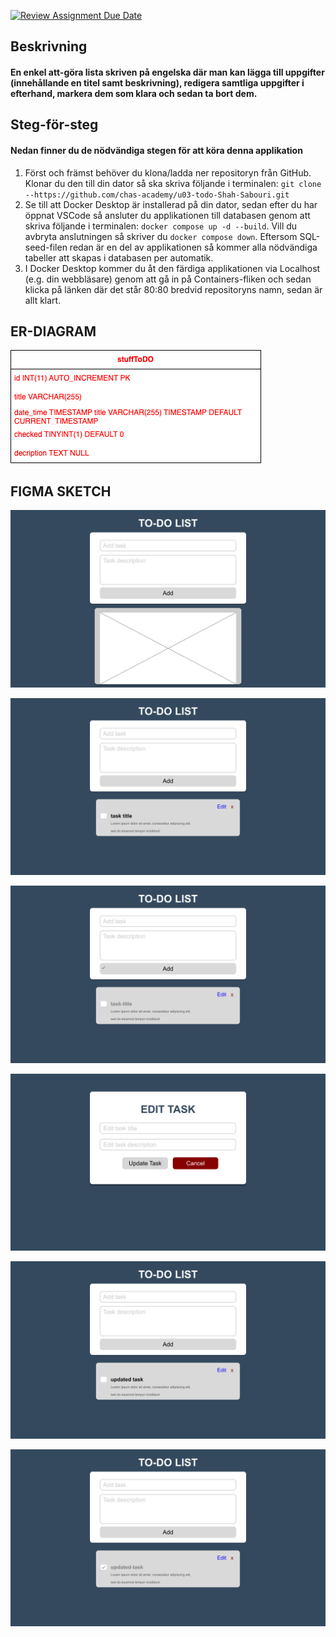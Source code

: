 [![Review Assignment Due Date](https://classroom.github.com/assets/deadline-readme-button-22041afd0340ce965d47ae6ef1cefeee28c7c493a6346c4f15d667ab976d596c.svg)](https://classroom.github.com/a/5k4uDUDX)

## Beskrivning
#### En enkel att-göra lista skriven på engelska där man kan lägga till uppgifter (innehållande en titel samt beskrivning), redigera samtliga uppgifter i efterhand, markera dem som klara och sedan ta bort dem.

## Steg-för-steg
#### Nedan finner du de nödvändiga stegen för att köra denna applikation
1. Först och främst behöver du klona/ladda ner repositoryn från GitHub. Klonar du den till din dator så ska skriva följande i terminalen:
`git clone --https://github.com/chas-academy/u03-todo-Shah-Sabouri.git`
2. Se till att Docker Desktop är installerad på din dator, sedan efter du har öppnat VSCode så ansluter du applikationen till databasen genom att skriva följande i terminalen:
`docker compose up -d --build`. Vill du avbryta anslutningen så skriver du `docker compose down`. Eftersom SQL-seed-filen redan är en del av applikationen så kommer alla nödvändiga tabeller att skapas i databasen per automatik.
3. I Docker Desktop kommer du åt den färdiga applikationen via Localhost (e.g. din webbläsare) genom att gå in på Containers-fliken och sedan klicka på länken där det står 80:80 bredvid repositoryns namn, sedan är allt klart.

## ER-DIAGRAM
![Entity-Relationship](./src/assets/er-diagram.png)

## FIGMA SKETCH
![Figma-Front-Page](./src/assets/Figma%20sketch%20frames/Front%20page.png)

![Figma-Added-Task](./src/assets/Figma%20sketch%20frames/Added%20task.png)

![Figma-_Checked-Task](./src/assets/Figma%20sketch%20frames/Checked%20added%20task.png)

![Figma-Edit-Task](./src/assets/Figma%20sketch%20frames/Edit%20task.png)

![Figma-Updated-Task](./src/assets/Figma%20sketch%20frames/Updated%20task.png)

![Figma-Checked-Updated-Task](./src/assets/Figma%20sketch%20frames/Checked%20updated%20task.png)
